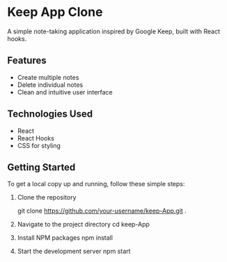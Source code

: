 # Keep App Clone

A simple note-taking application inspired by Google Keep, built with React hooks.

## Features

- Create multiple notes
- Delete individual notes
- Clean and intuitive user interface

## Technologies Used

- React
- React Hooks
- CSS for styling

## Getting Started

To get a local copy up and running, follow these simple steps:

1. Clone the repository

   git clone https://github.com/your-username/keep-App.git .

   
3. Navigate to the project directory
cd keep-App
  
4. Install NPM packages
npm install
   
5. Start the development server
npm start
